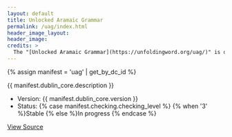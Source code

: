 ```yaml
---
layout: default
title: Unlocked Aramaic Grammar
permalink: /uag/index.html
header_image_layout:
header_image:
credits: >
  The "[Unlocked Aramaic Grammar](https://unfoldingword.org/uag/)" is designed by unfoldingWord and developed by the [Door43 World Missions Community](https://door43.org/). It is made available under a [Creative Commons Attribution-ShareAlike 4.0 International](https://creativecommons.org/licenses/by-sa/4.0/) license.
---
```


{% assign manifest = 'uag' | get_by_dc_id %}
<p>{{ manifest.dublin_core.description }}</p>

<ul>
 <li>Version: {{ manifest.dublin_core.version }}</li>
 <li>Status: {% case manifest.checking.checking_level %}
{% when '3' %}Stable {% else %}In progress
{% endcase %}</li>
</ul>

<div class="text-center">
 <p>
  <a class="btn btn-dark btn-sm" href="{{ manifest.dublin_core.url }}" title="UAG Version {{ manifest.dublin_core.version }} Source">
   <i class="fa fa-archive"></i> View Source
  </a>
 </p>
</div>
